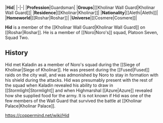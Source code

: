 |**Hid**|
|-|-|
|**Profession**|Guardsman|
|**Groups**|[[Kholinar Wall Guard\|Kholinar Wall Guard]]|
|**Residence**|[[Kholinar\|Kholinar]]|
|**Nationality**|[[Alethi\|Alethi]]|
|**Homeworld**|[[Roshar\|Roshar]]|
|**Universe**|[[Cosmere\|Cosmere]]|

**Hid** is a member of the [[Kholinar Wall Guard\|Kholinar Wall Guard]] on [[Roshar\|Roshar]]. He is a member of [[Noro\|Noro's]] squad, Platoon Seven, Squad Two.

## History
Hid met Kaladin as a member of Noro's squad during the [[Siege of Kholinar\|Siege of Kholinar]]. He was present during the [[Fused\|Fused]] raids on the city wall, and was admonished by Noro to stay in formation with his shield during the attacks. Hid was presumably present with the rest of the squad when Kaladin revealed his ability to draw in [[Stormlight\|Stormlight]] and when Highmarshal [[Azure\|Azure]] revealed how she supplied food for the army. It is not known if Hid was one of the few members of the Wall Guard that survived the battle at [[Kholinar Palace\|Kholinar Palace]].



https://coppermind.net/wiki/Hid